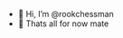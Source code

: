 - 👋 Hi, I’m @rookchessman
- 👀 Thats all for now mate

<!---
rookchessman/rookchessman is a ✨ special ✨ repository because its `README.md` (this file) appears on your GitHub profile.
You can click the Preview link to take a look at your changes.
--->
